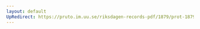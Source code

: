 ```yaml
---
layout: default
UpRedirect: https://pruto.im.uu.se/riksdagen-records-pdf/1879/prot-1879--ak--049/prot-1879--ak--049_027.pdf
---
```

